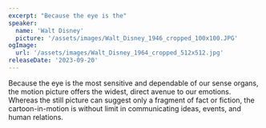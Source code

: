 ```yaml
---
excerpt: "Because the eye is the"
speaker:
  name: 'Walt Disney'
  picture: '/assets/images/Walt_Disney_1946_cropped_100x100.JPG'
ogImage:
  url: '/assets/images/Walt_Disney_1964_cropped_512x512.jpg'
releaseDate: '2023-09-20'
---
```


Because the eye is the most sensitive and dependable of our sense organs, the motion picture offers the widest, direct avenue to our emotions. Whereas the still picture can suggest only a fragment of fact or fiction, the cartoon-in-motion is without limit in communicating ideas, events, and human relations.
